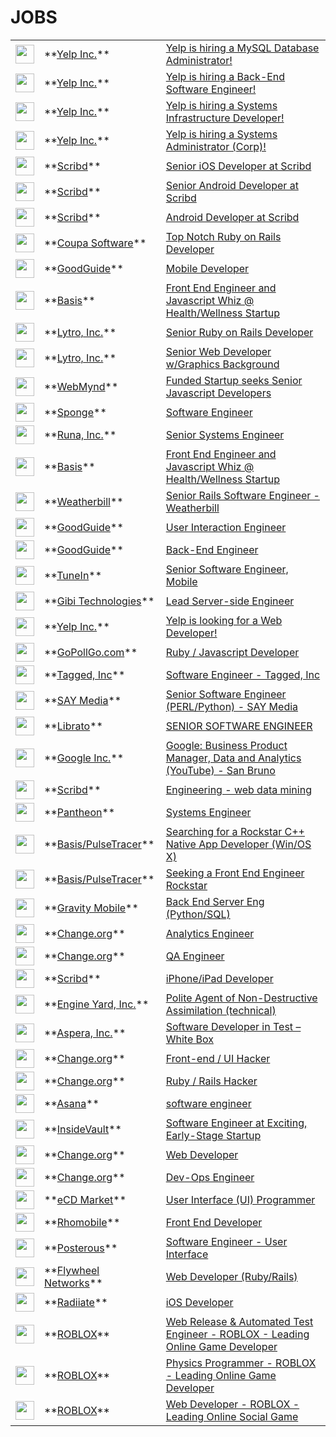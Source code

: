 # JOBS
<table><tr><td><img src='http://github-jobs.s3.amazonaws.com/c93db906-8711-11e0-866f-9da052247db1.jpg' height='30'></td><td>**<a title='Go to http://www.yelp.com homepage' href='http://www.yelp.com'>Yelp Inc.</a>**</td><td><a id='1' title='Go to Yelp is hiring a MySQL Database Administrator! description' href='http://jobs.github.com/positions/cdd6cad4-8711-11e0-9668-c7f7e5dcc428'>Yelp is hiring a MySQL Database Administrator!</a></td></tr>
<tr><td><img src='http://github-jobs.s3.amazonaws.com/6b8204de-8711-11e0-85e8-355390698dbe.jpg' height='30'></td><td>**<a title='Go to http://www.yelp.com homepage' href='http://www.yelp.com'>Yelp Inc.</a>**</td><td><a id='2' title='Go to Yelp is hiring a Back-End Software Engineer! description' href='http://jobs.github.com/positions/740ea3fa-8711-11e0-8c06-2ab8b509b251'>Yelp is hiring a Back-End Software Engineer!</a></td></tr>
<tr><td><img src='http://github-jobs.s3.amazonaws.com/e0f9b1c2-8710-11e0-9808-9d522ca7d1c7.jpg' height='30'></td><td>**<a title='Go to http://www.yelp.com homepage' href='http://www.yelp.com'>Yelp Inc.</a>**</td><td><a id='3' title='Go to Yelp is hiring a Systems Infrastructure Developer! description' href='http://jobs.github.com/positions/eb57d7ac-8710-11e0-9931-70fb2ebcf679'>Yelp is hiring a Systems Infrastructure Developer!</a></td></tr>
<tr><td><img src='http://github-jobs.s3.amazonaws.com/666a4a66-8710-11e0-8fea-7b3c606b451f.jpg' height='30'></td><td>**<a title='Go to http://www.yelp.com homepage' href='http://www.yelp.com'>Yelp Inc.</a>**</td><td><a id='4' title='Go to Yelp is hiring a Systems Administrator (Corp)! description' href='http://jobs.github.com/positions/6e7605ce-8710-11e0-9211-3bdc458c80be'>Yelp is hiring a Systems Administrator (Corp)!</a></td></tr>
<tr><td><img src='http://github-jobs.s3.amazonaws.com/fa2f5c9c-6f7c-11e0-974c-824e7f27816f.jpg' height='30'></td><td>**<a title='Go to http://www.scribd.com/jobs homepage' href='http://www.scribd.com/jobs'>Scribd</a>**</td><td><a id='5' title='Go to Senior iOS Developer at Scribd description' href='http://jobs.github.com/positions/28511228-6f7d-11e0-8686-ed42875843a3'>Senior iOS Developer at Scribd</a></td></tr>
<tr><td><img src='http://github-jobs.s3.amazonaws.com/b0f92052-6f7d-11e0-92d1-e0e21a43e6af.jpg' height='30'></td><td>**<a title='Go to http://www.scribd.com/jobs homepage' href='http://www.scribd.com/jobs'>Scribd</a>**</td><td><a id='6' title='Go to Senior Android Developer at Scribd description' href='http://jobs.github.com/positions/effaea4c-6f7d-11e0-9dcd-6c523a205543'>Senior Android Developer at Scribd</a></td></tr>
<tr><td><img src='http://github-jobs.s3.amazonaws.com/44d9696a-6f7b-11e0-95e8-8b8d0ea8f428.jpg' height='30'></td><td>**<a title='Go to http://www.scribd.com/jobs/39 homepage' href='http://www.scribd.com/jobs/39'>Scribd</a>**</td><td><a id='7' title='Go to Android Developer at Scribd description' href='http://jobs.github.com/positions/4db718de-6f7b-11e0-9fea-9bf36b611995'>Android Developer at Scribd</a></td></tr>
<tr><td><img src='http://github-jobs.s3.amazonaws.com/beef4ea2-86f7-11e0-9c42-2cb7869ba682.png' height='30'></td><td>**<a title='Go to http://coupa.com homepage' href='http://coupa.com'>Coupa Software</a>**</td><td><a id='8' title='Go to Top Notch Ruby on Rails Developer description' href='http://jobs.github.com/positions/d18ba470-86f7-11e0-97b4-eb8d3bdb5892'>Top Notch Ruby on Rails Developer</a></td></tr>
<tr><td><img src='' height='30'></td><td>**<a title='Go to http://GoodGuide.com homepage' href='http://GoodGuide.com'>GoodGuide</a>**</td><td><a id='9' title='Go to Mobile Developer description' href='http://jobs.github.com/positions/9c29000c-86f7-11e0-9d86-0f5632dc78a7'>Mobile Developer</a></td></tr>
<tr><td><img src='http://github-jobs.s3.amazonaws.com/afbf3dca-86f2-11e0-8794-e1f32a51d727.jpg' height='30'></td><td>**<a title='Go to http://www.mybasis.com homepage' href='http://www.mybasis.com'>Basis</a>**</td><td><a id='10' title='Go to Front End Engineer and Javascript Whiz @ Health/Wellness Startup description' href='http://jobs.github.com/positions/53d7f6fc-86f5-11e0-9a11-9bf9d64c449c'>Front End Engineer and Javascript Whiz @ Health/Wellness Startup</a></td></tr>
<tr><td><img src='' height='30'></td><td>**<a title='Go to http://lytro.com homepage' href='http://lytro.com'>Lytro, Inc.</a>**</td><td><a id='11' title='Go to Senior Ruby on Rails Developer description' href='http://jobs.github.com/positions/e9605982-8667-11e0-91fc-0c1fc9da584b'>Senior Ruby on Rails Developer</a></td></tr>
<tr><td><img src='' height='30'></td><td>**<a title='Go to http://lytro.com homepage' href='http://lytro.com'>Lytro, Inc.</a>**</td><td><a id='12' title='Go to Senior Web Developer w/Graphics Background description' href='http://jobs.github.com/positions/406ecff4-8665-11e0-8536-8b5819d3c4a4'>Senior Web Developer w/Graphics Background</a></td></tr>
<tr><td><img src='http://github-jobs.s3.amazonaws.com/71d169bc-865b-11e0-93f8-0b6297d895ab.png' height='30'></td><td>**<a title='Go to http://www.webmynd.com/jobs homepage' href='http://www.webmynd.com/jobs'>WebMynd</a>**</td><td><a id='13' title='Go to Funded Startup seeks Senior Javascript Developers description' href='http://jobs.github.com/positions/7acff2e0-865b-11e0-92aa-ca6e8105a54f'>Funded Startup seeks Senior Javascript Developers</a></td></tr>
<tr><td><img src='http://github-jobs.s3.amazonaws.com/43197a84-863c-11e0-870d-46d0ca955979.png' height='30'></td><td>**<a title='Go to http://getsponge.com homepage' href='http://getsponge.com'>Sponge</a>**</td><td><a id='14' title='Go to Software Engineer description' href='http://jobs.github.com/positions/7b5cd94a-863c-11e0-8ff6-3fa207e47970'>Software Engineer</a></td></tr>
<tr><td><img src='http://github-jobs.s3.amazonaws.com/22cc1178-84da-11e0-8854-a3500197a6fd.png' height='30'></td><td>**<a title='Go to http://www.runa.com homepage' href='http://www.runa.com'>Runa, Inc.</a>**</td><td><a id='15' title='Go to Senior Systems Engineer description' href='http://jobs.github.com/positions/98cf8c38-84da-11e0-8006-ce3c800d7e04'>Senior Systems Engineer</a></td></tr>
<tr><td><img src='http://github-jobs.s3.amazonaws.com/a84352c6-5730-11e0-93d7-0ec1fdaceebd.png' height='30'></td><td>**<a title='Go to http://www.mybasis.com homepage' href='http://www.mybasis.com'>Basis</a>**</td><td><a id='16' title='Go to Front End Engineer and Javascript Whiz @ Health/Wellness Startup description' href='http://jobs.github.com/positions/b6230760-5730-11e0-8597-8afc828c8cd8'>Front End Engineer and Javascript Whiz @ Health/Wellness Startup</a></td></tr>
<tr><td><img src='http://github-jobs.s3.amazonaws.com/fa7dfa30-8333-11e0-9be1-1178965734ac.png' height='30'></td><td>**<a title='Go to http://www.weatherbill.com homepage' href='http://www.weatherbill.com'>Weatherbill</a>**</td><td><a id='17' title='Go to Senior Rails Software Engineer - Weatherbill description' href='http://jobs.github.com/positions/a1d4ef04-8335-11e0-8f75-59fb45c37e1f'>Senior Rails Software Engineer - Weatherbill</a></td></tr>
<tr><td><img src='' height='30'></td><td>**<a title='Go to http://GoodGuide.com homepage' href='http://GoodGuide.com'>GoodGuide</a>**</td><td><a id='18' title='Go to User Interaction Engineer description' href='http://jobs.github.com/positions/f24a1956-830c-11e0-97e4-5d91c82e2b24'>User Interaction Engineer</a></td></tr>
<tr><td><img src='' height='30'></td><td>**<a title='Go to http://GoodGuide.com homepage' href='http://GoodGuide.com'>GoodGuide</a>**</td><td><a id='19' title='Go to Back-End Engineer description' href='http://jobs.github.com/positions/bfa13e9a-830b-11e0-980a-b8aa63c1d5b8'>Back-End Engineer</a></td></tr>
<tr><td><img src='http://github-jobs.s3.amazonaws.com/76eac388-823e-11e0-9498-4035f8006645.png' height='30'></td><td>**<a title='Go to http://www.tunein.com homepage' href='http://www.tunein.com'>TuneIn</a>**</td><td><a id='20' title='Go to Senior Software Engineer, Mobile description' href='http://jobs.github.com/positions/14b3b1ba-823f-11e0-9a3a-842a474a7128'>Senior Software Engineer, Mobile</a></td></tr>
<tr><td><img src='http://github-jobs.s3.amazonaws.com/f3886bf0-81a5-11e0-9b7b-645ec1b92902.png' height='30'></td><td>**<a title='Go to http://www.gibitechnologies.com homepage' href='http://www.gibitechnologies.com'>Gibi Technologies</a>**</td><td><a id='21' title='Go to Lead Server-side Engineer description' href='http://jobs.github.com/positions/f7e98a1c-81a5-11e0-9bbd-d41b799800d7'>Lead Server-side Engineer</a></td></tr>
<tr><td><img src='http://github-jobs.s3.amazonaws.com/8df9371c-8194-11e0-988d-d557f166157b.jpg' height='30'></td><td>**<a title='Go to http://www.yelp.com homepage' href='http://www.yelp.com'>Yelp Inc.</a>**</td><td><a id='22' title='Go to Yelp is looking for a Web Developer! description' href='http://jobs.github.com/positions/efa15e9a-8194-11e0-8d0d-facdade213af'>Yelp is looking for a Web Developer!</a></td></tr>
<tr><td><img src='http://github-jobs.s3.amazonaws.com/1843309e-7ebb-11e0-90be-b5b4e0159250.png' height='30'></td><td>**<a title='Go to http://gopollgo.com homepage' href='http://gopollgo.com'>GoPollGo.com</a>**</td><td><a id='23' title='Go to Ruby / Javascript Developer description' href='http://jobs.github.com/positions/4f9f67ba-7ebb-11e0-8e09-c2fae0995f77'>Ruby / Javascript Developer</a></td></tr>
<tr><td><img src='http://github-jobs.s3.amazonaws.com/afcd1e28-7d9b-11e0-826c-c5362f7947d8.png' height='30'></td><td>**<a title='Go to http://www.tagged.com homepage' href='http://www.tagged.com'>Tagged, Inc</a>**</td><td><a id='24' title='Go to Software Engineer - Tagged, Inc description' href='http://jobs.github.com/positions/d5212a52-7d9b-11e0-86da-c8c5811fba2d'>Software Engineer - Tagged, Inc</a></td></tr>
<tr><td><img src='http://github-jobs.s3.amazonaws.com/5d910712-7d98-11e0-9ef9-54d211bf86dd.jpg' height='30'></td><td>**<a title='Go to http://www.saymedia.com homepage' href='http://www.saymedia.com'>SAY Media</a>**</td><td><a id='25' title='Go to Senior Software Engineer (PERL/Python) - SAY Media description' href='http://jobs.github.com/positions/67790c02-7d98-11e0-8435-9837a27610b3'>Senior Software Engineer (PERL/Python) - SAY Media</a></td></tr>
<tr><td><img src='' height='30'></td><td>**<a title='Go to http://www.librato.com homepage' href='http://www.librato.com'>Librato</a>**</td><td><a id='26' title='Go to SENIOR SOFTWARE ENGINEER   description' href='http://jobs.github.com/positions/9ddb5ec8-7cc9-11e0-883b-a7a51bfd5381'>SENIOR SOFTWARE ENGINEER  </a></td></tr>
<tr><td><img src='' height='30'></td><td>**<a title='Go to  homepage' href=''>Google Inc.</a>**</td><td><a id='27' title='Go to Google: Business Product Manager, Data and Analytics (YouTube) - San Bruno description' href='http://jobs.github.com/positions/8809df44-7c2d-11e0-87aa-bae64111cd2f'>Google: Business Product Manager, Data and Analytics (YouTube) - San Bruno</a></td></tr>
<tr><td><img src='http://github-jobs.s3.amazonaws.com/ca749f78-7bff-11e0-87b2-aebb822175b8.jpg' height='30'></td><td>**<a title='Go to http://www.scribd.com/jobs/39 homepage' href='http://www.scribd.com/jobs/39'>Scribd</a>**</td><td><a id='28' title='Go to Engineering - web data mining  description' href='http://jobs.github.com/positions/f733d61e-7bff-11e0-851f-0b48539cd277'>Engineering - web data mining </a></td></tr>
<tr><td><img src='http://github-jobs.s3.amazonaws.com/9a2de58e-7a71-11e0-996d-41c3197578d3.png' height='30'></td><td>**<a title='Go to http://getpantheon.com homepage' href='http://getpantheon.com'>Pantheon</a>**</td><td><a id='29' title='Go to Systems Engineer description' href='http://jobs.github.com/positions/a25f94c8-7a71-11e0-99ed-e769895346b5'>Systems Engineer</a></td></tr>
<tr><td><img src='http://github-jobs.s3.amazonaws.com/59f7125a-7b3a-11e0-8847-f2f1ec0a922e.jpg' height='30'></td><td>**<a title='Go to http://www.mybasis.com homepage' href='http://www.mybasis.com'>Basis/PulseTracer</a>**</td><td><a id='30' title='Go to Searching for a Rockstar C++ Native App Developer (Win/OS X) description' href='http://jobs.github.com/positions/c940f224-7b3b-11e0-9ff7-0716a47bffe4'>Searching for a Rockstar C++ Native App Developer (Win/OS X)</a></td></tr>
<tr><td><img src='http://github-jobs.s3.amazonaws.com/f84ac7f2-7a82-11e0-96b8-c388d26e56f7.jpg' height='30'></td><td>**<a title='Go to http://www.mybasis.com homepage' href='http://www.mybasis.com'>Basis/PulseTracer</a>**</td><td><a id='31' title='Go to Seeking a Front End Engineer Rockstar description' href='http://jobs.github.com/positions/22e6e464-7a83-11e0-9283-0ee4d4aa790f'>Seeking a Front End Engineer Rockstar</a></td></tr>
<tr><td><img src='http://github-jobs.s3.amazonaws.com/95833fb0-7a68-11e0-80e8-9d39609581c9.jpg' height='30'></td><td>**<a title='Go to http://www.gravitymobile.com homepage' href='http://www.gravitymobile.com'>Gravity Mobile</a>**</td><td><a id='32' title='Go to Back End Server Eng (Python/SQL) description' href='http://jobs.github.com/positions/ef17958a-7a68-11e0-943a-d41e960d6aaf'>Back End Server Eng (Python/SQL)</a></td></tr>
<tr><td><img src='http://github-jobs.s3.amazonaws.com/5ffe0c8c-608f-11e0-96de-55b960d4de06.png' height='30'></td><td>**<a title='Go to http://www.change.org homepage' href='http://www.change.org'>Change.org</a>**</td><td><a id='33' title='Go to Analytics Engineer description' href='http://jobs.github.com/positions/72e17d2a-608f-11e0-84fc-fe874f2c0915'>Analytics Engineer</a></td></tr>
<tr><td><img src='http://github-jobs.s3.amazonaws.com/d7ff36ac-608f-11e0-9838-eaf35c186cb1.png' height='30'></td><td>**<a title='Go to http://www.change.org homepage' href='http://www.change.org'>Change.org</a>**</td><td><a id='34' title='Go to QA Engineer description' href='http://jobs.github.com/positions/e0baf416-608f-11e0-99a6-1052ecaabfcd'>QA Engineer</a></td></tr>
<tr><td><img src='http://github-jobs.s3.amazonaws.com/ce49fe30-782c-11e0-88cf-918c6c337055.gif' height='30'></td><td>**<a title='Go to http://www.scribd.com/jobs/24 homepage' href='http://www.scribd.com/jobs/24'>Scribd</a>**</td><td><a id='35' title='Go to iPhone/iPad Developer  description' href='http://jobs.github.com/positions/f193e07c-782c-11e0-95b5-81c26701399e'>iPhone/iPad Developer </a></td></tr>
<tr><td><img src='http://github-jobs.s3.amazonaws.com/ce4e2ff6-7812-11e0-9074-ef096bdef024.png' height='30'></td><td>**<a title='Go to http://www.engineyard.com homepage' href='http://www.engineyard.com'>Engine Yard, Inc.</a>**</td><td><a id='36' title='Go to Polite Agent of Non-Destructive Assimilation (technical) description' href='http://jobs.github.com/positions/07b9b2f6-7813-11e0-8ff3-e0df4e980030'>Polite Agent of Non-Destructive Assimilation (technical)</a></td></tr>
<tr><td><img src='http://github-jobs.s3.amazonaws.com/de78b2f2-7768-11e0-9bf9-6216c6814218.jpg' height='30'></td><td>**<a title='Go to http://www.asperasoft.com homepage' href='http://www.asperasoft.com'>Aspera, Inc.</a>**</td><td><a id='37' title='Go to Software Developer in Test – White Box description' href='http://jobs.github.com/positions/03360544-776a-11e0-8025-361d7311c536'>Software Developer in Test – White Box</a></td></tr>
<tr><td><img src='http://github-jobs.s3.amazonaws.com/b134ac86-5fb9-11e0-9e75-0465ecfeccd9.png' height='30'></td><td>**<a title='Go to http://www.change.org homepage' href='http://www.change.org'>Change.org</a>**</td><td><a id='38' title='Go to Front-end / UI Hacker description' href='http://jobs.github.com/positions/ba0314ec-5fb9-11e0-9b90-76637940c463'>Front-end / UI Hacker</a></td></tr>
<tr><td><img src='http://github-jobs.s3.amazonaws.com/38c08cde-5fb9-11e0-9716-3c225adf6bd4.png' height='30'></td><td>**<a title='Go to http://www.change.org homepage' href='http://www.change.org'>Change.org</a>**</td><td><a id='39' title='Go to Ruby / Rails Hacker description' href='http://jobs.github.com/positions/4195eb2e-5fb9-11e0-87ad-e1a78f1e583d'>Ruby / Rails Hacker</a></td></tr>
<tr><td><img src='http://github-jobs.s3.amazonaws.com/709af2ee-76d8-11e0-9456-5ddd3348178e.png' height='30'></td><td>**<a title='Go to http://asana.com homepage' href='http://asana.com'>Asana</a>**</td><td><a id='40' title='Go to software engineer description' href='http://jobs.github.com/positions/8a886b3c-76d8-11e0-8d94-bfe574847b77'>software engineer</a></td></tr>
<tr><td><img src='http://github-jobs.s3.amazonaws.com/7d6220a6-76a6-11e0-9ffa-124d4f870d51.png' height='30'></td><td>**<a title='Go to  homepage' href=''>InsideVault</a>**</td><td><a id='41' title='Go to Software Engineer at Exciting, Early-Stage Startup description' href='http://jobs.github.com/positions/af2481c4-76a6-11e0-96df-cbca0421a3b6'>Software Engineer at Exciting, Early-Stage Startup</a></td></tr>
<tr><td><img src='http://github-jobs.s3.amazonaws.com/923e24ce-768e-11e0-9eac-ddfcb26448af.png' height='30'></td><td>**<a title='Go to http://www.change.org homepage' href='http://www.change.org'>Change.org</a>**</td><td><a id='42' title='Go to Web Developer description' href='http://jobs.github.com/positions/9bc050c6-768e-11e0-9eac-ddfcb26448af'>Web Developer</a></td></tr>
<tr><td><img src='http://github-jobs.s3.amazonaws.com/aee68d88-768d-11e0-9c63-4d4f7dc1800c.png' height='30'></td><td>**<a title='Go to http://www.change.org/ homepage' href='http://www.change.org/'>Change.org</a>**</td><td><a id='43' title='Go to Dev-Ops Engineer description' href='http://jobs.github.com/positions/eb87a416-768d-11e0-948c-1af7488760f8'>Dev-Ops Engineer</a></td></tr>
<tr><td><img src='http://github-jobs.s3.amazonaws.com/891ff512-7679-11e0-8c1f-4a58a8b1cdd4.jpg' height='30'></td><td>**<a title='Go to https://www.ecdmarket.com homepage' href='https://www.ecdmarket.com'>eCD Market</a>**</td><td><a id='44' title='Go to User Interface (UI) Programmer description' href='http://jobs.github.com/positions/8f60adc2-7679-11e0-9780-a89b2310a161'>User Interface (UI) Programmer</a></td></tr>
<tr><td><img src='http://github-jobs.s3.amazonaws.com/4027696a-766c-11e0-843a-f10c8fd02c05.png' height='30'></td><td>**<a title='Go to http://rhomobile.com homepage' href='http://rhomobile.com'>Rhomobile</a>**</td><td><a id='45' title='Go to Front End Developer description' href='http://jobs.github.com/positions/57bef9c2-7611-11e0-991c-cf4fb1ee64d7'>Front End Developer</a></td></tr>
<tr><td><img src='http://github-jobs.s3.amazonaws.com/e3e93396-7516-11e0-91ac-c2bdb3f56135.png' height='30'></td><td>**<a title='Go to http://posterous.com homepage' href='http://posterous.com'>Posterous</a>**</td><td><a id='46' title='Go to Software Engineer - User Interface description' href='http://jobs.github.com/positions/ef75f4d8-7516-11e0-8f60-b49d29fc56d2'>Software Engineer - User Interface</a></td></tr>
<tr><td><img src='http://github-jobs.s3.amazonaws.com/9fb7c91e-74f1-11e0-9a18-a2d286fe4210.jpg' height='30'></td><td>**<a title='Go to http://flywheelnetworks.com homepage' href='http://flywheelnetworks.com'>Flywheel Networks</a>**</td><td><a id='47' title='Go to Web Developer (Ruby/Rails) description' href='http://jobs.github.com/positions/ac150c58-74f1-11e0-82ee-aa6dcb72de69'>Web Developer (Ruby/Rails)</a></td></tr>
<tr><td><img src='http://github-jobs.s3.amazonaws.com/b34a0958-730a-11e0-8857-847765afe41f.jpg' height='30'></td><td>**<a title='Go to http://radiiate.com homepage' href='http://radiiate.com'>Radiiate</a>**</td><td><a id='48' title='Go to iOS Developer description' href='http://jobs.github.com/positions/c3dee96e-730a-11e0-976c-2c25796a9a73'>iOS Developer</a></td></tr>
<tr><td><img src='http://github-jobs.s3.amazonaws.com/33781304-7293-11e0-9e73-429f5a1e928a.jpg' height='30'></td><td>**<a title='Go to http://www.ROBLOX.com homepage' href='http://www.ROBLOX.com'>ROBLOX</a>**</td><td><a id='49' title='Go to Web Release & Automated Test Engineer - ROBLOX - Leading Online Game Developer description' href='http://jobs.github.com/positions/3b485bd4-7293-11e0-8148-d5371d34cf45'>Web Release & Automated Test Engineer - ROBLOX - Leading Online Game Developer</a></td></tr>
<tr><td><img src='http://github-jobs.s3.amazonaws.com/86a9c4ce-7292-11e0-8178-fdefb64457e4.jpg' height='30'></td><td>**<a title='Go to http://www.ROBLOX.com homepage' href='http://www.ROBLOX.com'>ROBLOX</a>**</td><td><a id='50' title='Go to Physics Programmer - ROBLOX - Leading Online Game Developer  description' href='http://jobs.github.com/positions/9086d3ce-7292-11e0-8bbc-da7552f86d74'>Physics Programmer - ROBLOX - Leading Online Game Developer </a></td></tr>
<tr><td><img src='http://github-jobs.s3.amazonaws.com/2ca3ab16-7292-11e0-9a31-6955effd8d79.jpg' height='30'></td><td>**<a title='Go to http://www.ROBLOX.com homepage' href='http://www.ROBLOX.com'>ROBLOX</a>**</td><td><a id='51' title='Go to Web Developer - ROBLOX - Leading Online Social Game description' href='http://jobs.github.com/positions/37307776-7292-11e0-9831-fc06793f0921'>Web Developer - ROBLOX - Leading Online Social Game</a></td></tr>
<table>